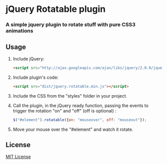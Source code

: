 # jQuery Rotatable plugin

### A simple jquery plugin to rotate stuff with pure CSS3 animations

## Usage

1. Include jQuery:

	```html
	<script src="http://ajax.googleapis.com/ajax/libs/jquery/2.0.0/jquery.min.js"></script>
	```

2. Include plugin's code:

	```html
	<script src="dist/jquery.rotatable.min.js"></script>
	```
3. Include the CSS from the "styles" folder in your project.

4. Call the plugin, in the jQuery ready function, passing the events to trigger the rotation "on" and "off" (off is optional) :

	```javascript
	$("#element").rotatable({on: "mouseover", off: "mouseout"});
	```
5. Move your mouse over the "#element" and watch it rotate.


## License

[MIT License](http://opensource.org/licenses/MIT)
